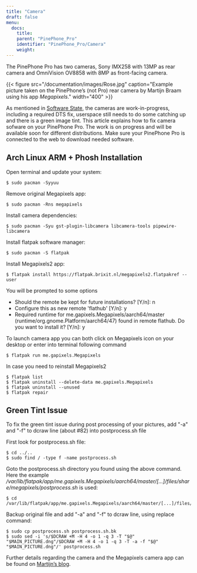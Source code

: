 ```yaml
---
title: "Camera"
draft: false
menu:
  docs:
    title:
    parent: "PinePhone_Pro"
    identifier: "PinePhone_Pro/Camera"
    weight:
---
```


The PinePhone Pro has two cameras, Sony IMX258 with 13MP as rear camera and OmniVision OV8858 with 8MP as front-facing camera.

{{< figure src="/documentation/images/Rose.jpg" caption="Example picture taken on the PinePhone’s (not Pro) rear camera by Martijn Braam using his app _Megapixels_." width="400" >}}

As mentioned in [Software State](/documentation/PinePhone_Pro/Software/Software_state/), the cameras are work-in-progress, including a required DTS fix, userspace still needs to do some catching up and there is a green image tint. This article explains how to fix camera sofware on your PinePhone Pro. The work is on progress and will be available soon for different distributions. Make sure your PinePhone Pro is connected to the web to download needed software.

## Arch Linux ARM + Phosh Installation

Open terminal and update your system:

```console
$ sudo pacman -Syyuu
```

Remove original Megapixels app:

```console
$ sudo pacman -Rns megapixels
```

Install camera dependencies:

```console
$ sudo pacman -Syu gst-plugin-libcamera libcamera-tools pipewire-libcamera
```

Install flatpak software manager:

```console
$ sudo pacman -S flatpak
```

Install Megapixels2 app:

```console
$ flatpak install https://flatpak.brixit.nl/megapixels2.flatpakref --user
```

You will be prompted to some options

* Should the remote be kept for future installations? [Y/n]: n
* Configure this as new remote 'flathub' [Y/n]: y
* Required runtime for me.gapixels.Megapixels/aarch64/master (runtime/org.gnome.Platform/aarch64/47) found in remote flathub. Do you want to install it? [Y/n]: y

To launch camera app you can both click on Megapixels icon on your desktop or enter into terminal following command

```console
$ flatpak run me.gapixels.Megapixels
```

In case you need to reinstall Megapixels2

```console
$ flatpak list
$ flatpak uninstall --delete-data me.gapixels.Megapixels
$ flatpak uninstall --unused
$ flatpak repair
```

## Green Tint Issue

To fix the green tint issue during post processing of your pictures, add "-a" and "-f" to dcraw line (about #82) into postprocess.sh file

First look for postprocess.sh file:

```console
$ cd ../..
$ sudo find / -type f -name postprocess.sh
```

Goto the postprocess.sh directory you found using the above command. Here the example */var/lib/flatpak/app/me.gapixels.Megapixels/aarch64/master/[...]/files/share/megapixels/postprocess.sh* is used:

```console
$ cd /var/lib/flatpak/app/me.gapixels.Megapixels/aarch64/master/[...]/files/share/megapixels
```

Backup original file and add "-a" and "-f" to dcraw line, using replace command:

```console
$ sudo cp postprocess.sh postprocess.sh.bk
$ sudo sed -i 's/$DCRAW +M -H 4 -o 1 -q 3 -T "$@" "$MAIN_PICTURE.dng"/$DCRAW +M -H 4 -o 1 -q 3 -T -a -f "$@" "$MAIN_PICTURE.dng"/' postprocess.sh
```

Further details regarding the camera and the Megapixels camera app can be found on [Martijn’s blog](https://blog.brixit.nl/tag/phones/).
